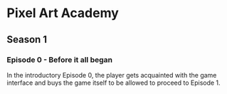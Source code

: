 # Pixel Art Academy

## Season 1

### Episode 0 - Before it all began

In the introductory Episode 0, the player gets acquainted with the game interface and buys the game itself to be allowed to proceed to Episode 1.
